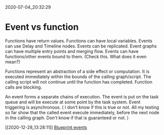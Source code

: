 2020-07-04_20:32:29

# Event vs function

Functions have return values.
Functions can have local variables.
Events can use Delay and Timeline nodes.
Events can be replicated.
Event graphs can have multiple entry points and merging flow.
Events can have functions/other events bound to them. (Check this. What does it even mean?)

Functions represent an abstraction of a side effect or computation. It is executed immediately within the bounds of the calling graph/script. The calling script will not continue until the function has completed. Function calls are blocking.

An event forms a separate chains of execution. The event is put on the task queue and will be execute at some point by the task system. Event triggering is asynchronous.
(
I don't know if this is true or not.
All my testing so far show that the called event execute immediately, before the next node in the calling graph.
Don't know if that is guaranteed or not.
)



[[2020-12-28_13:28:11]] [Blueprint events](./Blueprint%20events.md)  